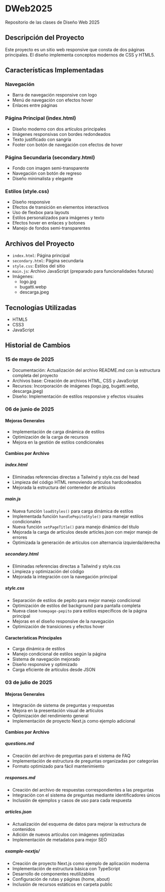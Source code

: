 # DWeb2025

Repositorio de las clases de Diseño Web 2025

## Descripción del Proyecto

Este proyecto es un sitio web responsive que consta de dos páginas principales. El diseño implementa conceptos modernos de CSS y HTML5.

## Características Implementadas

### Navegación

- Barra de navegación responsive con logo
- Menú de navegación con efectos hover
- Enlaces entre páginas

### Página Principal (index.html)

- Diseño moderno con dos artículos principales
- Imágenes responsivas con bordes redondeados
- Texto justificado con sangría
- Footer con botón de navegación con efectos de hover

### Página Secundaria (secondary.html)

- Fondo con imagen semi-transparente
- Navegación con botón de regreso
- Diseño minimalista y elegante

### Estilos (style.css)

- Diseño responsive
- Efectos de transición en elementos interactivos
- Uso de flexbox para layouts
- Estilos personalizados para imágenes y texto
- Efectos hover en enlaces y botones
- Manejo de fondos semi-transparentes

## Archivos del Proyecto

- `index.html`: Página principal
- `secondary.html`: Página secundaria
- `style.css`: Estilos del sitio
- `main.js`: Archivo JavaScript (preparado para funcionalidades futuras)
- Imágenes:
  - logo.jpg
  - bugatti.webp
  - descarga.jpeg

## Tecnologías Utilizadas

- HTML5
- CSS3
- JavaScript

## Historial de Cambios

### 15 de mayo de 2025

- Documentación: Actualización del archivo README.md con la estructura completa del proyecto
- Archivos base: Creación de archivos HTML, CSS y JavaScript
- Recursos: Incorporación de imágenes (logo.jpg, bugatti.webp, descarga.jpeg)
- Diseño: Implementación de estilos responsive y efectos visuales

### 06 de junio de 2025

#### Mejoras Generales

- Implementación de carga dinámica de estilos
- Optimización de la carga de recursos
- Mejora en la gestión de estilos condicionales

#### Cambios por Archivo

##### index.html

- Eliminadas referencias directas a Tailwind y style.css del head
- Limpieza del código HTML removiendo artículos hardcodeados
- Mejorada la estructura del contenedor de artículos

##### main.js

- Nueva función `loadStyles()` para carga dinámica de estilos
- Implementada función `handlePepitoStyle()` para manejar estilos condicionales
- Nueva función `setPageTitle()` para manejo dinámico del título
- Mejorada la carga de artículos desde articles.json con mejor manejo de errores
- Optimizada la generación de artículos con alternancia izquierda/derecha

##### secondary.html

- Eliminadas referencias directas a Tailwind y style.css
- Limpieza y optimización del código
- Mejorada la integración con la navegación principal

##### style.css

- Separación de estilos de pepito para mejor manejo condicional
- Optimización de estilos del background para pantalla completa
- Nueva clase `homepage-pepito` para estilos específicos de la página principal
- Mejoras en el diseño responsive de la navegación
- Optimización de transiciones y efectos hover

#### Características Principales

- Carga dinámica de estilos
- Manejo condicional de estilos según la página
- Sistema de navegación mejorado
- Diseño responsive y optimizado
- Carga eficiente de artículos desde JSON

### 03 de julio de 2025

#### Mejoras Generales

- Integración de sistema de preguntas y respuestas
- Mejora en la presentación visual de artículos
- Optimización del rendimiento general
- Implementación de proyecto Next.js como ejemplo adicional

#### Cambios por Archivo

##### questions.md

- Creación del archivo de preguntas para el sistema de FAQ
- Implementación de estructura de preguntas organizadas por categorías
- Formato optimizado para fácil mantenimiento

##### responses.md

- Creación del archivo de respuestas correspondientes a las preguntas
- Integración con el sistema de preguntas mediante identificadores únicos
- Inclusión de ejemplos y casos de uso para cada respuesta

##### articles.json

- Actualización del esquema de datos para mejorar la estructura de contenidos
- Adición de nuevos artículos con imágenes optimizadas
- Implementación de metadatos para mejor SEO

##### example-nextjs/

- Creación de proyecto Next.js como ejemplo de aplicación moderna
- Implementación de estructura básica con TypeScript
- Desarrollo de componentes reutilizables
- Configuración de rutas y páginas (home, about)
- Inclusión de recursos estáticos en carpeta public

